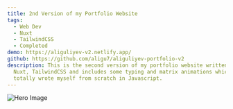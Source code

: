 ```yaml
---
title: 2nd Version of my Portfolio Website
tags:
  - Web Dev
  - Nuxt
  - TailwindCSS
  - Completed
demo: https://aliguliyev-v2.netlify.app/
github: https://github.com/aligu7/aliguliyev-portfolio-v2
description: This is the second version of my portfolio website written with
  Nuxt, TailwindCSS and includes some typing and matrix animations which I
  totally wrote myself from scratch in Javascript.
---
```


![Hero Image](/images/projects/aliguliyev-v2-website/homepage.png)
